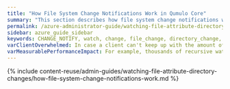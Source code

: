 ```yaml
---
title: "How File System Change Notifications Work in Qumulo Core"
summary: "This section describes how file system change notifications work in Qumulo Core and explains request filtering, recursion, and the three configuration modes for notification requests."
permalink: /azure-administrator-guide/watching-file-attribute-directory-changes/how-file-system-change-notifications-work.html
sidebar: azure_guide_sidebar
keywords: CHANGE_NOTIFY, watch, change, file_change, directory_change, file_system, filtering, recursion, configuration_type, DISABLED_ERROR, DISABLED_IGNORE, ENABLED
varClientOverwhelmed: In case a client can't keep up with the amount of events that the system emits, the cluster stops queuing events and produces an error the next time the client attempts to contact the cluster.
varMeasurablePerformanceImpact: For example, thousands of recursive watches at the file system root can have a measurable performance impact on a write-heavy IOPS workload.
---
```


{% include content-reuse/admin-guides/watching-file-attribute-directory-changes/how-file-system-change-notifications-work.md %}
